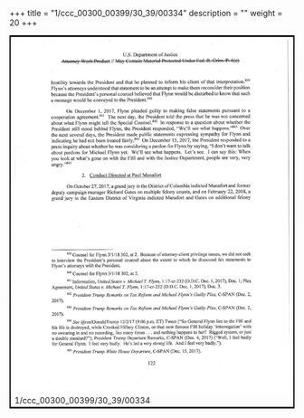 +++
title = "1/ccc_00300_00399/30_39/00334"
description = ""
weight = 20
+++

<table style="border:2px solid black;max-width:800px;max-height:800px;" 
><tr><td>
<img class="center-fit-jpg"
src="/jpg_/jpg_mueller_report_searchable_334.jpg">
1/ccc_00300_00399/30_39/00334
</img></td></tr></table>
